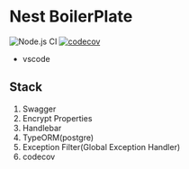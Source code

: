 # Nest BoilerPlate

![Node.js CI](https://github.com/iinow/nest-boilerplate/workflows/Node.js%20CI/badge.svg?branch=master)
[![codecov](https://codecov.io/gh/iinow/nest-boilerplate/branch/master/graph/badge.svg?token=HD10C7A8OO)](https://codecov.io/gh/iinow/nest-boilerplate)

* vscode 

## Stack

1. Swagger
2. Encrypt Properties
3. Handlebar
4. TypeORM(postgre)
5. Exception Filter(Global Exception Handler)
6. codecov